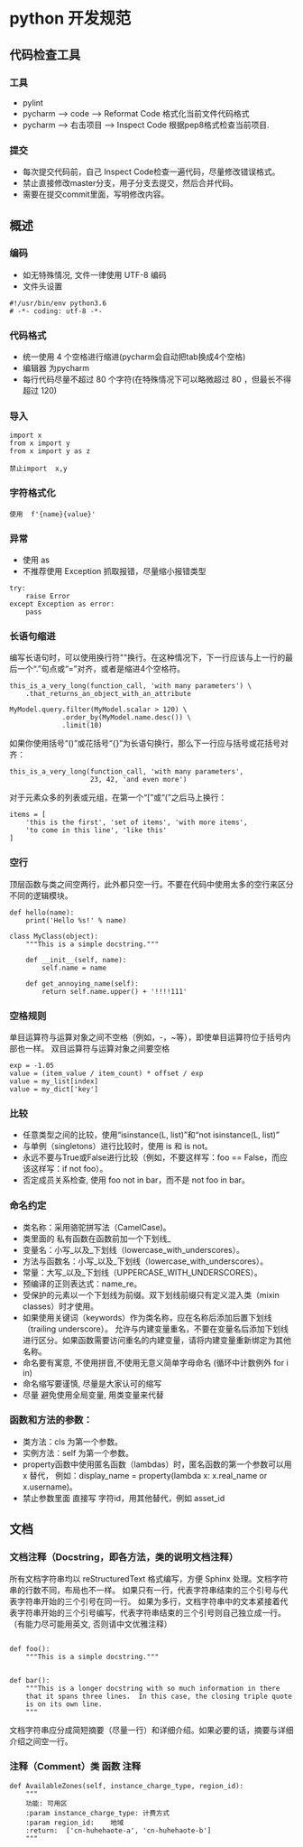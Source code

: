 # python 开发规范

## 代码检查工具
### 工具
* pylint  
* pycharm --> code --> Reformat Code  格式化当前文件代码格式
* pycharm --> 右击项目 --> Inspect Code  根据pep8格式检查当前项目.

### 提交
* 每次提交代码前，自己 Inspect Code检查一遍代码，尽量修改错误格式。
* 禁止直接修改master分支，用子分支去提交，然后合并代码。
* 需要在提交commit里面，写明修改内容。



## 概述
### 编码
* 如无特殊情况, 文件一律使用 UTF-8 编码
* 文件头设置
```
#!/usr/bin/env python3.6
# -*- coding: utf-8 -*-
```


### 代码格式

* 统一使用 4 个空格进行缩进(pycharm会自动把tab换成4个空格)
* 编辑器 为pycharm
* 每行代码尽量不超过 80 个字符(在特殊情况下可以略微超过 80 ，但最长不得超过 120)

### 导入
```
import x
from x import y
from x import y as z

禁止import  x,y
```

### 字符格式化
`使用  f'{name}{value}'`


### 异常
* 使用 as 
* 不推荐使用 Exception 抓取报错，尽量缩小报错类型
```
try:
    raise Error
except Exception as error:
    pass
```


### 长语句缩进
编写长语句时，可以使用换行符""换行。在这种情况下，下一行应该与上一行的最后一个“.”句点或“=”对齐，或者是缩进4个空格符。

```
this_is_a_very_long(function_call, 'with many parameters') \
    .that_returns_an_object_with_an_attribute

MyModel.query.filter(MyModel.scalar > 120) \
             .order_by(MyModel.name.desc()) \
             .limit(10)
```

如果你使用括号“()”或花括号“{}”为长语句换行，那么下一行应与括号或花括号对齐：
```
this_is_a_very_long(function_call, 'with many parameters',
                    23, 42, 'and even more')
```
对于元素众多的列表或元组，在第一个“[”或“(”之后马上换行：
```
items = [
    'this is the first', 'set of items', 'with more items',
    'to come in this line', 'like this'
]
```

### 空行
顶层函数与类之间空两行，此外都只空一行。不要在代码中使用太多的空行来区分不同的逻辑模块。

```
def hello(name):
    print('Hello %s!' % name)

class MyClass(object):
    """This is a simple docstring."""

    def __init__(self, name):
        self.name = name

    def get_annoying_name(self):
        return self.name.upper() + '!!!!111'
```

### 空格规则
单目运算符与运算对象之间不空格（例如，-，~等），即使单目运算符位于括号内部也一样。
双目运算符与运算对象之间要空格

```
exp = -1.05
value = (item_value / item_count) * offset / exp
value = my_list[index]
value = my_dict['key']
```


### 比较

* 任意类型之间的比较，使用“isinstance(L, list)”和“not isinstance(L, list)”
* 与单例（singletons）进行比较时，使用 is 和 is not。
* 永远不要与True或False进行比较（例如，不要这样写：foo == False，而应该这样写：if not foo）。
* 否定成员关系检查, 使用 foo not in bar，而不是 not foo in bar。


### 命名约定
* 类名称：采用骆驼拼写法（CamelCase)。
* 类里面的 私有函数在函数前加一个下划线_
* 变量名：小写_以及_下划线（lowercase_with_underscores）。
* 方法与函数名：小写_以及_下划线（lowercase_with_underscores）。
* 常量：大写_以及_下划线（UPPERCASE_WITH_UNDERSCORES）。
* 预编译的正则表达式：name_re。
* 受保护的元素以一个下划线为前缀。双下划线前缀只有定义混入类（mixin classes）时才使用。
* 如果使用关键词（keywords）作为类名称，应在名称后添加后置下划线（trailing underscore）。 允许与内建变量重名，不要在变量名后添加下划线进行区分。如果函数需要访问重名的内建变量，请将内建变量重新绑定为其他名称。
* 命名要有寓意, 不使用拼音,不使用无意义简单字母命名 (循环中计数例外 for i in)
* 命名缩写要谨慎, 尽量是大家认可的缩写
* 尽量 避免使用全局变量, 用类变量来代替


### 函数和方法的参数：
* 类方法：cls 为第一个参数。
* 实例方法：self 为第一个参数。
* property函数中使用匿名函数（lambdas）时，匿名函数的第一个参数可以用 x 替代， 例如：display_name = property(lambda x: x.real_name or x.username)。
* 禁止参数里面 直接写  字符id，用其他替代，例如 asset_id

## 文档
### 文档注释（Docstring，即各方法，类的说明文档注释）
所有文档字符串均以 reStructuredText 格式编写，方便 Sphinx 处理。文档字符串的行数不同，布局也不一样。 如果只有一行，代表字符串结束的三个引号与代表字符串开始的三个引号在同一行。 如果为多行，文档字符串中的文本紧接着代表字符串开始的三个引号编写，代表字符串结束的三个引号则自己独立成一行。 （有能力尽可能用英文, 否则请中文优雅注释）

```

def foo():
    """This is a simple docstring."""


def bar():
    """This is a longer docstring with so much information in there    
    that it spans three lines.  In this case, the closing triple quote    
    is on its own line.    
    """
```

文档字符串应分成简短摘要（尽量一行）和详细介绍。如果必要的话，摘要与详细介绍之间空一行。

### 注释（Comment）类 函数 注释

```
def AvailableZones(self, instance_charge_type, region_id):
    """
    功能: 可用区
    :param instance_charge_type: 计费方式
    :param region_id:    地域
    :return:  ['cn-huhehaote-a', 'cn-huhehaote-b']
    """
```






